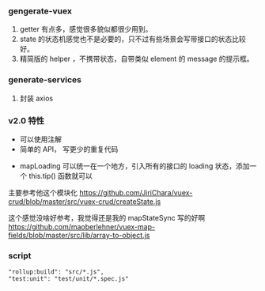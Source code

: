 ### gengerate-vuex
1. getter 有点多，感觉很多貌似都很少用到。
2. state 的状态机感觉也不是必要的，只不过有些场景会写带接口的状态比较好。
3. 精简版的 helper ，不携带状态，自带类似 element 的 message 的提示框。

### generate-services
1. 封装 axios 


### v2.0 特性
- 可以使用注解
- 简单的 API， 写更少的重复代码

<!-- 只针对 action -->
- mapLoading 可以统一在一个地方，引入所有的接口的 loading 状态，添加一个 this.tip() 函数就可以

主要参考他这个模块化
https://github.com/JiriChara/vuex-crud/blob/master/src/vuex-crud/createState.js


这个感觉没啥好参考，我觉得还是我的 mapStateSync 写的好啊
https://github.com/maoberlehner/vuex-map-fields/blob/master/src/lib/array-to-object.js


### script
```
"rollup:build": "src/*.js",
"test:unit": "test/unit/*.spec.js"
```